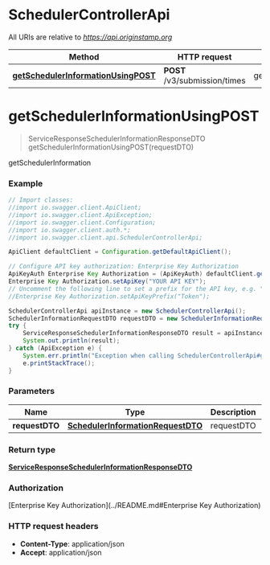 # SchedulerControllerApi

All URIs are relative to *https://api.originstamp.org*

Method | HTTP request | Description
------------- | ------------- | -------------
[**getSchedulerInformationUsingPOST**](SchedulerControllerApi.md#getSchedulerInformationUsingPOST) | **POST** /v3/submission/times | getSchedulerInformation


<a name="getSchedulerInformationUsingPOST"></a>
# **getSchedulerInformationUsingPOST**
> ServiceResponseSchedulerInformationResponseDTO getSchedulerInformationUsingPOST(requestDTO)

getSchedulerInformation

### Example
```java
// Import classes:
//import io.swagger.client.ApiClient;
//import io.swagger.client.ApiException;
//import io.swagger.client.Configuration;
//import io.swagger.client.auth.*;
//import io.swagger.client.api.SchedulerControllerApi;

ApiClient defaultClient = Configuration.getDefaultApiClient();

// Configure API key authorization: Enterprise Key Authorization
ApiKeyAuth Enterprise Key Authorization = (ApiKeyAuth) defaultClient.getAuthentication("Enterprise Key Authorization");
Enterprise Key Authorization.setApiKey("YOUR API KEY");
// Uncomment the following line to set a prefix for the API key, e.g. "Token" (defaults to null)
//Enterprise Key Authorization.setApiKeyPrefix("Token");

SchedulerControllerApi apiInstance = new SchedulerControllerApi();
SchedulerInformationRequestDTO requestDTO = new SchedulerInformationRequestDTO(); // SchedulerInformationRequestDTO | requestDTO
try {
    ServiceResponseSchedulerInformationResponseDTO result = apiInstance.getSchedulerInformationUsingPOST(requestDTO);
    System.out.println(result);
} catch (ApiException e) {
    System.err.println("Exception when calling SchedulerControllerApi#getSchedulerInformationUsingPOST");
    e.printStackTrace();
}
```

### Parameters

Name | Type | Description  | Notes
------------- | ------------- | ------------- | -------------
 **requestDTO** | [**SchedulerInformationRequestDTO**](SchedulerInformationRequestDTO.md)| requestDTO |

### Return type

[**ServiceResponseSchedulerInformationResponseDTO**](ServiceResponseSchedulerInformationResponseDTO.md)

### Authorization

[Enterprise Key Authorization](../README.md#Enterprise Key Authorization)

### HTTP request headers

 - **Content-Type**: application/json
 - **Accept**: application/json

